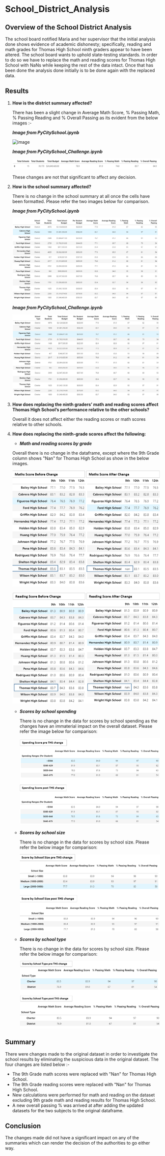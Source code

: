 # School_District_Analysis

## Overview of the School District Analysis
The school board notified Maria and her supervisor that the initial analysis done shows evidence of academic dishonesty; specifically, reading and math grades for Thomas High School ninth graders appear to have been altered. The school board wants to uphold state-testing standards. In order to do so we have to replace the math and reading scores for Thomas High School with NaNs while keeping the rest of the data intact. Once that has been done the analysis done initially is to be done again with the replaced data.

## Results

1. **How is the district summary affected?**

   There has been a slight change in Average Math Score, % Passing Math, % Passing Reading and % Overall Passing as its evident from the below images :-
   
   ***Image from PyCitySchool.ipynb***
   
   ![image](https://user-images.githubusercontent.com/80116407/118366194-b5bc2080-b56d-11eb-951a-3120a7bee23b.png)

   ***Image from PyCitySchool_Challenge.ipynb***
   
   ![District_Summary_post_THS_slicendice](https://github.com/yashodhan1202/School_District_Analysis/blob/main/District_Summary_post_THS_slicendice.png)
   
   These changes are not that significant to affect any decision.

2. **How is the school summary affected?**

   There is no change in the school summary at all once the cells have been formatted. Please refer the two images below for comparison.
   
   ***Image from PyCitySchool.ipynb***
   
   ![image](https://github.com/yashodhan1202/School_District_Analysis/blob/main/School_Summary_PreTHS.png)
   
   ***Image from PyCitySchool_Challenge.ipynb***
   
   ![image](https://github.com/yashodhan1202/School_District_Analysis/blob/main/School_Summary_PostTHS.png)
   
3. **How does replacing the ninth graders’ math and reading scores affect Thomas High School’s performance relative to the other schools?**

   Overall it does not affect either the reading scores or math scores relative to other schools.
   
4. **How does replacing the ninth-grade scores affect the following:**
     
     - ***Math and reading scores by grade***
         
      Overall there is no change in the dataframe, except where the 9th Grade column shows "Nan" for Thomas High School as show in the below images.
     
     ![image](https://github.com/yashodhan1202/School_District_Analysis/blob/main/Maths_Score%20Comparison.png)
     
     ![Image](https://github.com/yashodhan1202/School_District_Analysis/blob/main/Reading_Score%20Comparison.png)
     
     
     
     - ***Scores by school spending***
       
       There is no change in the data for scores by school spending as the changes have an immaterial impact on the overall dataset. Please refer the image below for comparison:
       
       ![Image](https://github.com/yashodhan1202/School_District_Analysis/blob/main/Score_by_spending_Comparison.png)
             
    
    
    - ***Scores by school size***

       There is no change in the data for scores by school size. Please refer the below image for comparison:
       
       ![Image](https://github.com/yashodhan1202/School_District_Analysis/blob/main/Score_by_schoolsize_Comparison.png)
       
       
     
     - ***Scores by school type***
     
       There is no change in the data for scores by school size. Please refer the below image for comparison:
      
       ![Image](https://github.com/yashodhan1202/School_District_Analysis/blob/main/Score_by_schooltype_Comparison.png)
     
     
## Summary
There were changes made to the original dataset in order to investigate the school results by eliminating the suspicious data in the original dataset. The four changes are    listed below :-

  - The 9th Grade math scores were replaced with "Nan" for Thomas High School.
  - The 9th Grade reading scores were replaced with "Nan" for Thomas High School.
  - New calculations were performed for math and reading on the dataset excluding 9th grade math and reading results for Thomas High School.
  - A new overall passing % was arrived at after adding the updated datasets for the two subjects to the original dataframe.

## Conclusion
The changes made did not have a significant impact on any of the summaries which can render the decision of the authorities to go either way.



   
